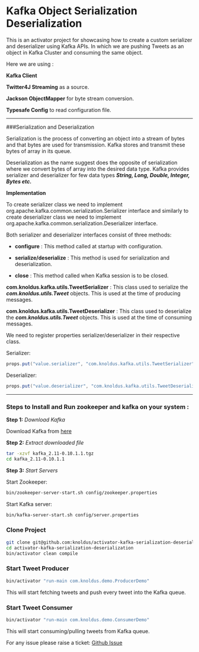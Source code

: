 # Kafka Object Serialization Deserialization

This is an activator project for showcasing how to create a custom serializer and deserializer using Kafka APIs. In which we are pushing Tweets as an object in Kafka Cluster and consuming the same object.

Here we are using : 

**Kafka Client** 

**Twitter4J Streaming** as a source.

**Jackson ObjectMapper** for byte stream conversion.

**Typesafe Config** to read configuration file.

---

###Serialization and Deserialization

Serialization is the process of converting an object into a stream of bytes and that bytes are used for transmission. Kafka stores and transmit these bytes of array in its queue.

Deserialization as the name suggest does the opposite of serialization where we convert bytes of array into the desired data type. Kafka provides serializer and deserializer for few data types **_String, Long, Double, Integer, Bytes etc._**

**Implementation**

To create serializer class we need to implement org.apache.kafka.common.serialization.Serializer interface and similarly to create deserializer class we need to implement org.apache.kafka.common.serialization.Deserializer interface.

Both serializer and deserializer interfaces consist of three methods:

* **configure** : This method called at startup with configuration.

* **serialize/deserialize** : This method is used for serialization and deserialization.

* **close** : This method called when Kafka session is to be closed.

**com.knoldus.kafka.utils.TweetSerializer** : This class used to serialize the **_com.knoldus.utils.Tweet_** objects. This is used at the time of producing messages.

**com.knoldus.kafka.utils.TweetDeserializer** : This class used to deserialize the **_com.knoldus.utils.Tweet_** objects. This is used at the time of consuming messages. 

We need to register properties serializer/deserializer in their respective class.

Serializer: 
```java
props.put("value.serializer", "com.knoldus.kafka.utils.TweetSerializer");
```

Deserializer: 
```java
props.put("value.deserializer", "com.knoldus.kafka.utils.TweetDeserializer");
```

---

### Steps to Install and Run zookeeper and kafka on your system :

**Step 1:** _Download Kafka_

Download Kafka from [here](https://www.apache.org/dyn/closer.cgi?path=/kafka/0.10.1.1/kafka_2.11-0.10.1.1.tgz)

**Step 2:** _Extract downloaded file_

```bash
tar -xzvf kafka_2.11-0.10.1.1.tgz
cd kafka_2.11-0.10.1.1
```

**Step 3:** _Start Servers_


Start Zookeeper:

```bash
bin/zookeeper-server-start.sh config/zookeeper.properties
```

Start Kafka server:

```bash
bin/kafka-server-start.sh config/server.properties
```

### Clone Project

```bash
git clone git@github.com:knoldus/activator-kafka-serialization-deserialization.git
cd activator-kafka-serialization-deserialization
bin/activator clean compile
```

### Start Tweet Producer

```bash
bin/activator "run-main com.knoldus.demo.ProducerDemo"
```
This will start fetching tweets and push every tweet into the Kafka queue.

### Start Tweet Consumer

```bash
bin/activator "run-main com.knoldus.demo.ConsumerDemo"
```

This will start consuming/pulling tweets from Kafka queue.

For any issue please raise a ticket: [Github Issue](https://github.com/knoldus/activator-kafka-serialization-deserialization/issues)